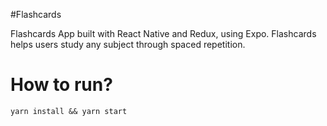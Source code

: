 #Flashcards

Flashcards App built with React Native and Redux, using Expo. Flashcards helps users study any subject through spaced repetition.

# How to run?

```
yarn install && yarn start
```
